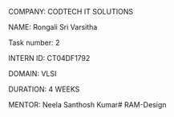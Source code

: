 COMPANY: CODTECH IT SOLUTIONS

NAME: Rongali Sri Varsitha

Task number: 2

INTERN ID: CT04DF1792

DOMAIN: VLSI

DURATION: 4 WEEKS

MENTOR: Neela Santhosh Kumar# RAM-Design
